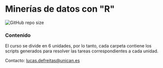 # Minerías de datos con "R"

![GitHub repo size](https://img.shields.io/github/repo-size/defreitasL/MineriaDatosR)

### Contenido

El curso se divide en 6 unidades, por lo tanto, cada carpeta contiene los scripts generados para resolver las tareas correspondientes a cada unidad.

Contacto: lucas.defreitas@unican.es
